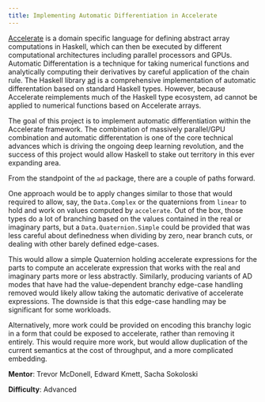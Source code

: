 ```yaml
---
title: Implementing Automatic Differentiation in Accelerate
---
```


[Accelerate](https://github.com/AccelerateHS) is a domain specific language for defining abstract
array computations in Haskell, which can then be executed by different computational architectures
including parallel processors and GPUs. Automatic Differentation is a technique for taking numerical
functions and analytically computing their derivatives by careful application of the chain rule. The
Haskell library [ad](https://github.com/ekmett/ad) is a comprehensive implementation of automatic
differentation based on standard Haskell types. However, because Accelerate reimplements much of
the Haskell type ecosystem, ad cannot be applied to numerical functions based on Accelerate arrays.

The goal of this project is to implement automatic differentiation within the Accelerate framework.
The combination of massively parallel/GPU combination and automatic differentation is one of the
core technical advances which is driving the ongoing deep learning revolution, and the success of
this project would allow Haskell to stake out territory in this ever expanding area.

From the standpoint of the `ad` package, there are a couple of paths forward.

One approach would be to apply changes similar to those that would required to allow, say, the
`Data.Complex` or the quaternions from `linear` to hold and work on values computed by `accelerate`.
Out of the box, those types do a lot of branching based on the values contained in the real or
imaginary parts, but a `Data.Quaternion.Simple` could be provided that was less careful about
definedness when dividing by zero, near branch cuts, or dealing with other barely defined edge-cases.

This would allow a simple Quaternion holding accelerate expressions for the parts to compute an accelerate
expression that works with the real and imaginary parts more or less abstractly. Similarly, producing
variants of AD modes that have had the value-dependent branchy edge-case handling removed would likely
allow taking the automatic derivative of accelerate expressions. The downside is that this edge-case
handling may be significant for some workloads.

Alternatively, more work could be provided on encoding this branchy logic in a form that could be
exposed to accelerate, rather than removing it entirely. This would require more work, but would allow
duplication of the current semantics at the cost of throughput, and a more complicated embedding.

**Mentor**: Trevor McDonell, Edward Kmett, Sacha Sokoloski

**Difficulty**: Advanced
